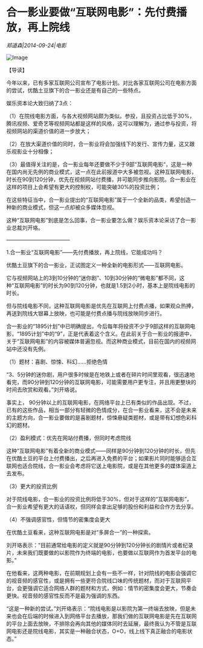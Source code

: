 # 合一影业要做“互联网电影”：先付费播放，再上院线

*郑道森|2014-09-24|电影*

![Image](http://p2.pstatp.com/large/pgc-image/15211075658454abebdf5eb)

【导读】

今年以来，已有多家互联网公司宣布了电影计划。对比各家互联网公司在电影方面的尝试，优酷土豆旗下的合一影业还是有自己的一些特点。

娱乐资本论大致归纳了3点：

（1）在院线电影方面，与各大视频网站颇为类似。参投，且投资占比低于30%，腾讯视频、爱奇艺等视频网站都是这样的风格，这可以理解为，通过参与投资，将视频网站的渠道价值的进一步放大；

（2）在放大渠道价值的同时，合一影业将会加强线下的发行、宣传力量，这又跟乐视影业十分相像；

（3）最值得关注的是，合一影业每年还要做不少于9部“互联网电影“，这是一种在国内尚无先例的商业模式，这一点在此前报道中大多被忽视。这种互联网电影，时长在90到120分钟，优先在视频网站付费播，并可能同步推向影院。合一影业在这样的项目上会希望有更大的控制权，可能突破30%的投资比例；

在这些特征当中，合一影业提出的“互联网电影”属于一个全新的品类，希望创造一种新的商业模式，但这一点却被众多媒体忽视。

这种“互联网电影”到底是怎么回事，合一影业要怎么做？娱乐资本论采访了合一影业总裁刘开珞。

————————————

1.合一影业“互联网电影”——先付费播放，再上院线，它能成功吗？

优酷土豆旗下的合一影业，正试图定义一种全新的电影形式——互联网电影。

它与视频网站上的3到10分钟的“迷你剧”、10到30分钟的“微电影”都不同，这种“互联网电影”的时长为90到120分钟，也就是1.5到2小时，基本上是院线电影的时长。

但与院线电影不同，这种互联网电影是优先在互联网上付费点播，如果观众热捧，再送到院线大银幕上放映，也可能是付费点播与院线放映同步进行。

合一影业的“1895计划”中已明确提出，今后每年将投资不少于9部这样的互联网电影，“1895计划”中的“9”，正是代表着这个含义。在此前关于合一影业的报道中，关于“互联网电影”的内容被媒体普遍忽视。而这种商业模式，目前在国内的视频网站中还没有先例。

（1）题材：喜剧、惊悚、科幻……拒绝色情

“3、5分钟的迷你剧，用户很多时候是在地铁上或者在碎片时间里观看，很迅速地看完，而90分钟到120分钟的互联网电影，可能需要用户更专注，并且用更整块的时间去欣赏和观看。”刘开珞说。

事实上， 90分钟以上的互联网电影，在网络平台上已有类似的作品出现。不过，已有的这些作品，相当一部分有轻微的色情成分，在合一影业看来，这不会是未来的主题方向，合一影业要做的是喜剧题材，惊悚悬疑类题材，或是带有幻想色彩科幻的题材。

（2）盈利模式：优先在网站付费播，但同时考虑院线

这种“互联网电影”有着全新的商业模式——同样是90分钟到120分钟的时长，但先在优酷土豆的平台上付费播出，之后再进入免费的平台；如果影片同时能够适合互联网也适合院线，合一影业会考虑将它送上电影院，或是在其他更多的媒体渠道上去发布。

（3）更大的投资比例

对于院线电影，合一影业的投资比例将低于30%，但对于这样的“互联网电影”，合一影业希望有更大的话语权，但同样会拿出足够的股份和利益和合作方去分享。

（4）不强调感官性，但情节的密集度会更大

在优酷土豆看来，这种互联网电影是对“多屏合一”的一种探索。

刘开珞表示：“目前通常给电影的定义就是90分钟到120分钟长的剧情片或者纪录片，未来我们既要做的以影院作为终端的电影，也要做以互联网作为首发平台的电影。”

在他看来，这两种电影，在前期规划上会有一些不一样，针对院线的电影会强调它的视音频的感官性，或是拥有一些更符合院线口味的传统题材，而对于互联网平台，会更强调它适合网络人群的题材和方式，例如：情节的密集度会更大，节奏会更快。视音频的感官性反而不是最为强调的东西。

“这是一种新的尝试。”刘开珞表示：“院线电影是以影院为第一终端去放映，但是未来也会在后端的时候进入到网络平台去播放，那我们做的互联网电影是先在互联网的平台上面去放映，不排除会再向其他的媒体同时去延展，最终我认为不管是互联网电影还是院线电影，其实是一种融合状态，O+O，线上线下真正融合的电影状态。”

